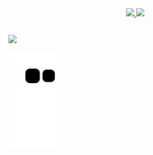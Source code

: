 <div align="center">
  <a href="https://github.com/AlvaroRumpel">
  <img height="180em" src="https://github-readme-stats.vercel.app/api?username=AlvaroRumpel&show_icons=true&theme=github_dark&include_all_commits=true&count_private=true"/>
  <img height="180em" src="https://github-readme-stats.vercel.app/api/top-langs/?username=AlvaroRumpel&layout=compact&langs_count=7&theme=github_dark"/>
</div>
  </br>
  </br>
   <a href="https://www.linkedin.com/in/alvaro-rumpel" target="_blank"><img src="https://img.shields.io/badge/-LinkedIn-%230077B5?style=for-the-badge&logo=linkedin&logoColor=white" target="_blank"></a>
  
  ![Snake animation](https://github.com/rafaballerini/rafaballerini/blob/output/github-contribution-grid-snake.svg)
